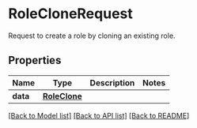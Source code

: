 # RoleCloneRequest

Request to create a role by cloning an existing role.

## Properties
Name | Type | Description | Notes
------------ | ------------- | ------------- | -------------
**data** | [**RoleClone**](RoleClone.md) |  | 

[[Back to Model list]](README.md#documentation-for-models) [[Back to API list]](README.md#documentation-for-api-endpoints) [[Back to README]](README.md)


